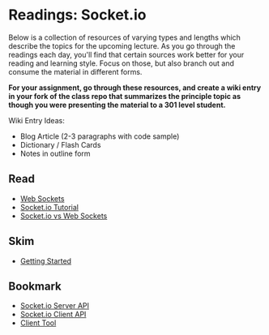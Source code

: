 # Readings: Socket.io

Below is a collection of resources of varying types and lengths which describe the topics for the upcoming lecture. As you go through the readings each day, you'll find that certain sources work better for your reading and learning style. Focus on those, but also branch out and consume the material in different forms.

**For your assignment, go through these resources, and create a wiki entry in your fork of the class repo that summarizes the principle topic as though you were presenting the material to a 301 level student.**

Wiki Entry Ideas:

-   Blog Article (2-3 paragraphs with code sample)
-   Dictionary / Flash Cards
-   Notes in outline form

## Read

-   [Web Sockets](https://en.wikipedia.org/wiki/WebSocket)
-   [Socket.io Tutorial](https://www.tutorialspoint.com/socket.io/)
-   [Socket.io vs Web Sockets](https://www.educba.com/websocket-vs-socket-io/)

## Skim

-   [Getting Started](https://socket.io/docs/)

## Bookmark

-   [Socket.io Server API](https://socket.io/docs/server-api)
-   [Socket.io Client API](https://socket.io/docs/client-api)
-   [Client Tool](https://amritb.github.io/socketio-client-tool/)
